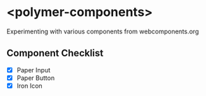 # \<polymer-components\>

Experimenting with various components from webcomponents.org

## Component Checklist

- [x] Paper Input
- [x] Paper Button
- [x] Iron Icon